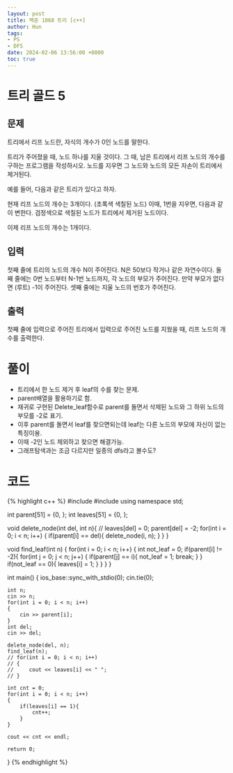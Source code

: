 ```yaml
---
layout: post
title: 백준 1068 트리 [c++]
author: Hun
tags:
- PS
- DFS
date: 2024-02-06 13:56:00 +0800
toc: true
---
```

# 트리 골드 5

## 문제
트리에서 리프 노드란, 자식의 개수가 0인 노드를 말한다.

트리가 주어졌을 때, 노드 하나를 지울 것이다. 그 때, 남은 트리에서 리프 노드의 개수를 구하는 프로그램을 작성하시오. 노드를 지우면 그 노드와 노드의 모든 자손이 트리에서 제거된다.

예를 들어, 다음과 같은 트리가 있다고 하자.

현재 리프 노드의 개수는 3개이다. (초록색 색칠된 노드) 이때, 1번을 지우면, 다음과 같이 변한다. 검정색으로 색칠된 노드가 트리에서 제거된 노드이다.

이제 리프 노드의 개수는 1개이다.

## 입력
첫째 줄에 트리의 노드의 개수 N이 주어진다. N은 50보다 작거나 같은 자연수이다. 둘째 줄에는 0번 노드부터 N-1번 노드까지, 각 노드의 부모가 주어진다. 만약 부모가 없다면 (루트) -1이 주어진다. 셋째 줄에는 지울 노드의 번호가 주어진다.

## 출력
첫째 줄에 입력으로 주어진 트리에서 입력으로 주어진 노드를 지웠을 때, 리프 노드의 개수를 출력한다.

# 풀이
- 트리에서 한 노드 제거 후 leaf의 수를 찾는 문제.
- parent배열을 활용하기로 함.
- 재귀로 구현된 Delete_leaf함수로 parent를 돌면서 삭제된 노드와 그 하위 노드의 부모를 -2로 표기.
- 이후 parent를 돌면서 leaf를 찾으면되는데 leaf는 다른 노드의 부모에 자신이 없는 특징이용.
- 이때 -2인 노드 제외하고 찾으면 해결가능.
- 그래프탐색과는 조금 다르지만 일종의 dfs라고 볼수도?

# 코드
{% highlight c++ %}
#include <iostream>
#include <algorithm>
using namespace std;

int parent[51] = {0, };
int leaves[51] = {0, };

void delete_node(int del, int n){
    // leaves[del] = 0;
    parent[del] = -2;
    for(int i = 0; i < n; i++)
    {
        if(parent[i] == del){
            delete_node(i, n);
        }
    }
}

void find_leaf(int n)
{
    for(int i = 0; i < n; i++)
    {
        int not_leaf = 0;
        if(parent[i] != -2){
            for(int j = 0; j < n; j++)
            {
                if(parent[j] == i){
                    not_leaf = 1;
                    break;
                }
            }
            if(not_leaf == 0){
                leaves[i] = 1;
            }
        }
    }
}

int main()
{
    ios_base::sync_with_stdio(0);
    cin.tie(0);

    int n;
    cin >> n;
    for(int i = 0; i < n; i++)
    {
        cin >> parent[i];
    }
    int del;
    cin >> del;

    delete_node(del, n);
    find_leaf(n);
    // for(int i = 0; i < n; i++)
    // {
    //     cout << leaves[i] << " ";
    // }

    int cnt = 0;
    for(int i = 0; i < n; i++)
    {
        if(leaves[i] == 1){
            cnt++;
        }
    }

    cout << cnt << endl;

    return 0;
}
{% endhighlight %}

